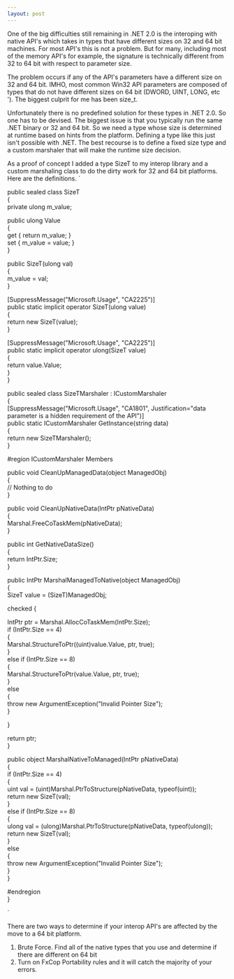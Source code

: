 ```yaml
---
layout: post
---
```

One of the big difficulties still remaining in .NET 2.0 is the interoping with
native API's which takes in types that have different sizes on 32 and 64 bit
machines. For most API's this is not a problem. But for many, including most
of the memory API's for example, the signature is technically different from
32 to 64 bit with respect to parameter size.

The problem occurs if any of the API's parameters have a different size on 32
and 64 bit.  IMHO, most common Win32 API parameters are composed of types that
do not have different sizes on 64 bit (DWORD, UINT, LONG, etc ').  The biggest
culprit for me has been size_t.

Unfortunately there is no predefined solution for these types in .NET 2.0.  So
one has to be devised.  The biggest issue is that you typically run the same
.NET binary or 32 and 64 bit.  So we need a type whose size is determined at
runtime based on hints from the platform.  Defining a type like this just
isn't possible with .NET.  The best recourse is to define a fixed size type
and a custom marshaler that will make the runtime size decision.

As a proof of concept I added a type SizeT to my interop library and a custom
marshaling class to do the dirty work for 32 and 64 bit platforms.  Here are
the definitions.  `

 public sealed class SizeT  
 {  
  private ulong m_value;

  public ulong Value  
  {  
   get { return m_value; }  
   set { m_value = value; }  
  }

  public SizeT(ulong val)  
  {  
   m_value = val;  
  }

  [SuppressMessage("Microsoft.Usage", "CA2225")]  
  public static implicit operator SizeT(ulong value)  
  {  
   return new SizeT(value);  
  }

  [SuppressMessage("Microsoft.Usage", "CA2225")]  
  public static implicit operator ulong(SizeT value)  
  {  
   return value.Value;  
  }  
 }

 public sealed class SizeTMarshaler : ICustomMarshaler  
 {  
  [SuppressMessage("Microsoft.Usage", "CA1801", Justification="data parameter
is a hidden requirement of the API")]  
  public static ICustomMarshaler GetInstance(string data)  
  {  
   return new SizeTMarshaler();  
  }

  #region ICustomMarshaler Members

  public void CleanUpManagedData(object ManagedObj)  
  {  
   // Nothing to do  
  }

  public void CleanUpNativeData(IntPtr pNativeData)  
  {  
   Marshal.FreeCoTaskMem(pNativeData);  
  }

  public int GetNativeDataSize()  
  {  
   return IntPtr.Size;  
  }

  public IntPtr MarshalManagedToNative(object ManagedObj)  
  {  
   SizeT value = (SizeT)ManagedObj;

   checked {

   IntPtr ptr = Marshal.AllocCoTaskMem(IntPtr.Size);  
   if (IntPtr.Size == 4)  
   {  
    Marshal.StructureToPtr((uint)value.Value, ptr, true);  
   }  
   else if (IntPtr.Size == 8)  
   {  
    Marshal.StructureToPtr(value.Value, ptr, true);  
   }  
   else  
   {  
    throw new ArgumentException("Invalid Pointer Size");  
   }

   }

   return ptr;  
  }

  public object MarshalNativeToManaged(IntPtr pNativeData)  
  {  
   if (IntPtr.Size == 4)  
   {  
    uint val = (uint)Marshal.PtrToStructure(pNativeData, typeof(uint));  
    return new SizeT(val);  
   }  
   else if (IntPtr.Size == 8)  
   {  
    ulong val = (ulong)Marshal.PtrToStructure(pNativeData, typeof(ulong));  
    return new SizeT(val);  
   }  
   else  
   {  
    throw new ArgumentException("Invalid Pointer Size");  
   }  
  }

  #endregion  
 }



`

There are two ways to determine if your interop API's are affected by the move
to a 64 bit platform.

  1. Brute Force. Find all of the native types that you use and determine if there are different on 64 bit 
  2. Turn on FxCop Portability rules and it will catch the majority of your errors.

